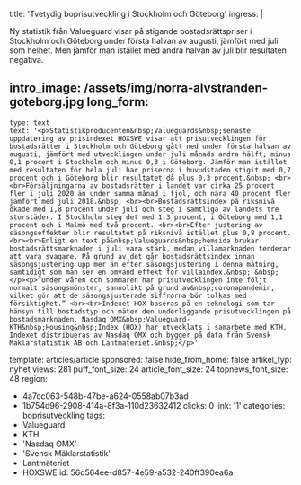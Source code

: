 title: 'Tvetydig boprisutveckling i Stockholm och Göteborg'
ingress: |
  <p>Ny statistik från Valueguard visar på stigande bostadsrättspriser i Stockholm och Göteborg under första halvan av augusti, jämfört med juli som helhet. Men jämför man istället med andra halvan av juli blir resultaten negativa.
  </p>
  
intro_image: /assets/img/norra-alvstranden-goteborg.jpg
long_form:
  -
    type: text
    text: '<p>Statistikproducenten&nbsp;Valueguards&nbsp;senaste uppdatering av prisindexet HOXSWE visar att prisutvecklingen för bostadsrätter i Stockholm och Göteborg gått ned under första halvan av augusti, jämfört med utvecklingen under juli månads andra hälft; minus 0,1 procent i Stockholm och minus 0,3 i Göteborg. Jämför man istället med resultaten för hela juli har priserna i huvudstaden stigit med 0,7 procent och i Göteborg blir resultatet då plus 0,3 procent.&nbsp; <br><br>Försäljningarna av bostadsrätter i landet var cirka 25 procent fler i juli 2020 än under samma månad i fjol, och nära 40 procent fler jämfört med juli 2018.&nbsp; <br><br>Bostadsrättsindex på riksnivå ökade med 1,8 procent under juli och steg i samtliga av landets tre storstäder. I Stockholm steg det med 1,3 procent, i Göteborg med 1,1 procent och i Malmö med två procent. <br><br>Efter justering av säsongseffekter blir resultatet på riksnivå istället plus 0,8 procent. <br><br>Enligt en text på&nbsp;Valueguards&nbsp;hemsida brukar bostadsrättsmarknaden i juli vara stark, medan villamarknaden tenderar att vara svagare. På grund av det går bostadsrättsindex innan säsongsjustering upp mer än efter säsongsjustering i denna mätning, samtidigt som man ser en omvänd effekt för villaindex.&nbsp; &nbsp;</p><p>“Under våren och sommaren har prisutvecklingen inte följt normalt säsongsmönster, sannolikt på grund av&nbsp;coronapandemin, vilket gör att de säsongsjusterade siffrorna bör tolkas med försiktighet.” <br><br>Indexet HOX baseras på en teknologi som tar hänsyn till bostadstyp och mäter den underliggande prisutvecklingen på bostadsmarknaden. Nasdaq OMX&nbsp;Valueguard-KTH&nbsp;Housing&nbsp;Index (HOX) har utvecklats i samarbete med KTH. Indexet distribueras av Nasdaq OMX och bygger på data från Svensk Mäklarstatistik AB och Lantmäteriet.&nbsp;</p>'
template: articles/article
sponsored: false
hide_from_home: false
artikel_typ: nyhet
views: 281
puff_font_size: 24
article_font_size: 24
topnews_font_size: 48
region:
  - 4a7cc063-548b-47be-a624-0558ab07b3ad
  - 1b754d96-2908-414a-8f3a-110d23632412
clicks: 0
link: '1'
categories: boprisutveckling
tags:
  - Valueguard
  - KTH
  - 'Nasdaq OMX'
  - 'Svensk Mäklarstatistik'
  - Lantmäteriet
  - HOXSWE
id: 56d564ee-d857-4e59-a532-240ff390ea6a
